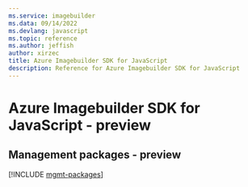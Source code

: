 ```yaml
---
ms.service: imagebuilder
ms.data: 09/14/2022
ms.devlang: javascript
ms.topic: reference
ms.author: jeffish
author: xirzec
title: Azure Imagebuilder SDK for JavaScript
description: Reference for Azure Imagebuilder SDK for JavaScript
---
```

# Azure Imagebuilder SDK for JavaScript - preview

## Management packages - preview
[!INCLUDE [mgmt-packages](imagebuilder-mgmt-index.md)]
